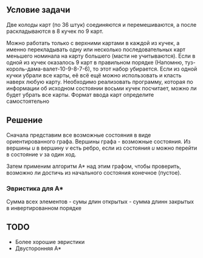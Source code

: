 ## Условие задачи
Две колоды карт (по 36 штук) соединяются и перемешиваются, а после раскладываются в 8 кучек по 9 карт.
 
Можно работать только с верхними картами в каждой из кучек, а именно перекладывать одну или несколько последовательных карт меньшего номинала на карту большего (масти не учитываются).
Если в одной из кучек оказалось 9 карт в правильном порядке (Напомню, туз-король-дама-валет-10-9-8-7-6), то этот набор убирается.
Если из одной кучки убрали все карты, её всё ещё можно использовать и класть наверх любую карту.
Необходимо реализовать программу, которая по информации об исходном состоянии восьми кучек посчитает, можно ли будет убрать все карты.
Формат ввода карт определите самостоятельно
 
## Решение
 
Сначала представим все возможные состояния в виде ориентированного графа. Вершины графа - возможные состояния.
Из вершины *u* в вершину *v* есть ребро, если из состояния *u* можно перейти в состояние *v* за один ход.
 
Затем применим алгоритм A* над этим графом, чтобы проверить, возможно ли достичь из начального состояния конечное (пустое).
 
### Эвристика для A*
 Сумма всех элементов - сумы длин открытых - сумма длинн закрытых в инвертированном порядке
 
 
## TODO
- Более хорошие эвристики
- Двусторонняя A*
